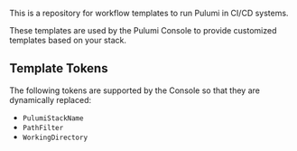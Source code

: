 This is a repository for workflow templates to run Pulumi in CI/CD systems.

These templates are used by the Pulumi Console to provide customized templates based on your stack.

## Template Tokens

The following tokens are supported by the Console so that they are dynamically replaced:

* `PulumiStackName`
* `PathFilter`
* `WorkingDirectory`
